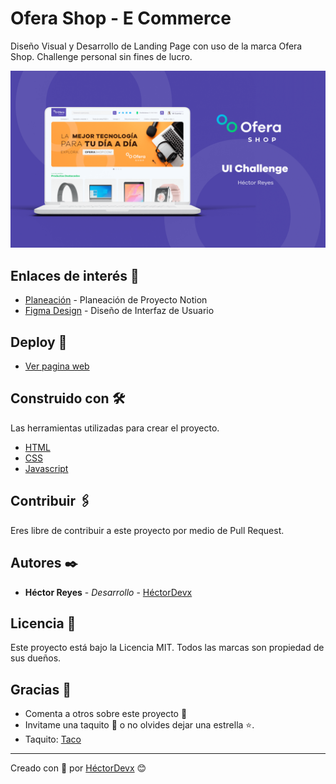 # Ofera Shop - E Commerce
Diseño Visual y Desarrollo de Landing Page con uso de la marca Ofera Shop. Challenge personal sin fines de lucro. 

<kbd>
<img width="800" src="./assets/cover.png" />
</kbd>

## Enlaces de interés 🔗
- [Planeación](https://www.notion.so/hectordevx/Ofera-E-Commerce-Design-Development-H-ctor-Reyes-c4fc8d9eb9ac497eaa19422bbcb1c082) - Planeación de Proyecto Notion
- [Figma Design](https://www.figma.com/file/Swk87mb2d8S7misFomzreG/Ofera-Challenge) - Diseño de Interfaz de Usuario


## Deploy 🚀
- [Ver pagina web](https://hectordevx.github.io/ofera-ecommerce__challenge/)

## Construido con 🛠️
Las herramientas utilizadas para crear el proyecto.

- [HTML](https://developer.mozilla.org/es/docs/Web/HTML)
- [CSS](https://developer.mozilla.org/es/docs/Web/CSS)
- [Javascript](https://developer.mozilla.org/es/docs/Web/JavaScript)


## Contribuir 🖇️
Eres libre de contribuir a este proyecto por medio de Pull Request.


## Autores ✒️

- **Héctor Reyes** - _Desarrollo_ - [HéctorDevx](https://github.com/HectorDevx)


## Licencia 📄
Este proyecto está bajo la Licencia MIT. Todos las marcas son propiedad de sus dueños.


## Gracias 🎁
- Comenta a otros sobre este proyecto 📢
- Invitame una taquito 🌮 o no olvides dejar una estrella ⭐.
- Taquito: [Taco](https://www.paypal.me/HReyes117)


---
Creado con 💚 por [HéctorDevx](https://github.com/HectorDevx) 😊

